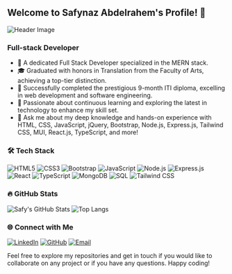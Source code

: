 ## Welcome to Safynaz Abdelrahem's Profile! 👋

![Header Image](https://media.giphy.com/media/13HgwGsXF0aiGY/giphy.gif)

### Full-stack Developer

- 🌟 A dedicated Full Stack Developer specialized in the MERN stack.
- 🎓 Graduated with honors in Translation from the Faculty of Arts, achieving a top-tier distinction.
- 📜 Successfully completed the prestigious 9-month ITI diploma, excelling in web development and software engineering.
- 🚀 Passionate about continuous learning and exploring the latest in technology to enhance my skill set.
- 💬 Ask me about my deep knowledge and hands-on experience with HTML, CSS, JavaScript, jQuery, Bootstrap, Node.js, Express.js, Tailwind CSS, MUI, React.js, TypeScript, and more!

### 🛠️ Tech Stack

![HTML5](https://img.shields.io/badge/-HTML5-E34F26?style=flat&logo=html5&logoColor=white)
![CSS3](https://img.shields.io/badge/-CSS3-1572B6?style=flat&logo=css3&logoColor=white)
![Bootstrap](https://img.shields.io/badge/-Bootstrap-563D7C?style=flat&logo=bootstrap&logoColor=white)
![JavaScript](https://img.shields.io/badge/-JavaScript-F7DF1E?style=flat&logo=javascript&logoColor=black)
![Node.js](https://img.shields.io/badge/-Node.js-339933?style=flat&logo=node.js&logoColor=white)
![Express.js](https://img.shields.io/badge/-Express.js-000000?style=flat&logo=express&logoColor=white)
![React](https://img.shields.io/badge/-React-61DAFB?style=flat&logo=react&logoColor=black)
![TypeScript](https://img.shields.io/badge/-TypeScript-007ACC?style=flat&logo=typescript&logoColor=white)
![MongoDB](https://img.shields.io/badge/-MongoDB-47A248?style=flat&logo=mongodb&logoColor=white)
![SQL](https://img.shields.io/badge/-SQL-4479A1?style=flat&logo=sql&logoColor=white)
![Tailwind CSS](https://img.shields.io/badge/-Tailwind%20CSS-38B2AC?style=flat&logo=tailwind-css&logoColor=white)

### 🔥 GitHub Stats

![Safy's GitHub Stats](https://github-readme-stats.vercel.app/api?username=safyabdelrahem&show_icons=true&theme=radical)
![Top Langs](https://github-readme-stats.vercel.app/api/top-langs/?username=safyabdelrahem&layout=compact&theme=radical)

### 🌐 Connect with Me

[![LinkedIn](https://img.shields.io/badge/-LinkedIn-0077B5?style=flat&logo=linkedin&logoColor=white)](https://linkedin.com/in/safyabdelrahem)
[![GitHub](https://img.shields.io/badge/-GitHub-181717?style=flat&logo=github&logoColor=white)](https://github.com/safyabdelrahem)
[![Email](https://img.shields.io/badge/Email-D14836?style=flat&logo=gmail&logoColor=white)](mailto:safynazabdelraheem@gmail.com)

Feel free to explore my repositories and get in touch if you would like to collaborate on any project or if you have any questions. Happy coding!
